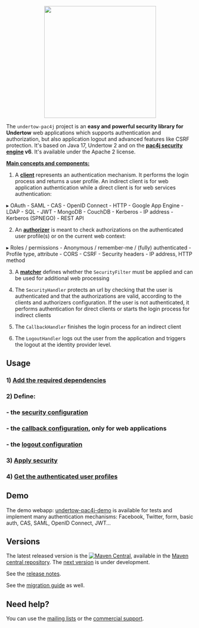 <p align="center">
  <img src="https://pac4j.github.io/pac4j/img/logo-undertow.png" width="300" />
</p>

The `undertow-pac4j` project is an **easy and powerful security library for Undertow** web applications which supports authentication and authorization, but also application logout and advanced features like CSRF protection.
It's based on Java 17, Undertow 2 and on the **[pac4j security engine](https://github.com/pac4j/pac4j) v6**. It's available under the Apache 2 license.

[**Main concepts and components:**](https://www.pac4j.org/docs/main-concepts-and-components.html)

1) A [**client**](https://www.pac4j.org/docs/clients.html) represents an authentication mechanism. It performs the login process and returns a user profile. An indirect client is for web application authentication while a direct client is for web services authentication:

&#9656; OAuth - SAML - CAS - OpenID Connect - HTTP - Google App Engine - LDAP - SQL - JWT - MongoDB - CouchDB - Kerberos - IP address - Kerberos (SPNEGO) - REST API

2) An [**authorizer**](https://www.pac4j.org/docs/authorizers.html) is meant to check authorizations on the authenticated user profile(s) or on the current web context:

&#9656; Roles / permissions - Anonymous / remember-me / (fully) authenticated - Profile type, attribute -  CORS - CSRF - Security headers - IP address, HTTP method

3) A [**matcher**](https://www.pac4j.org/docs/matchers.html) defines whether the `SecurityFilter` must be applied and can be used for additional web processing

4) The `SecurityHandler` protects an url by checking that the user is authenticated and that the authorizations are valid, according to the clients and authorizers configuration. If the user is not authenticated, it performs authentication for direct clients or starts the login process for indirect clients

5) The `CallbackHandler` finishes the login process for an indirect client

6) The `LogoutHandler` logs out the user from the application and triggers the logout at the identity provider level.


## Usage

### 1) [Add the required dependencies](https://github.com/pac4j/undertow-pac4j/wiki/Dependencies)

### 2) Define:

### - the [security configuration](https://github.com/pac4j/undertow-pac4j/wiki/Security-configuration)
### - the [callback configuration](https://github.com/pac4j/undertow-pac4j/wiki/Callback-configuration), only for web applications
### - the [logout configuration](https://github.com/pac4j/undertow-pac4j/wiki/Logout-configuration)

### 3) [Apply security](https://github.com/pac4j/undertow-pac4j/wiki/Apply-security)

### 4) [Get the authenticated user profiles](https://github.com/pac4j/undertow-pac4j/wiki/Get-the-authenticated-user-profiles)


## Demo

The demo webapp: [undertow-pac4j-demo](https://github.com/pac4j/undertow-pac4j-demo) is available for tests and implement many authentication mechanisms: Facebook, Twitter, form, basic auth, CAS, SAML, OpenID Connect, JWT...


## Versions

The latest released version is the [![Maven Central](https://maven-badges.herokuapp.com/maven-central/org.pac4j/undertow-pac4j/badge.svg?style=flat)](https://maven-badges.herokuapp.com/maven-central/org.pac4j/undertow-pac4j), available in the [Maven central repository](https://repo.maven.apache.org/maven2).
The [next version](https://github.com/pac4j/undertow-pac4j/wiki/Next-version) is under development.

See the [release notes](https://github.com/pac4j/undertow-pac4j/wiki/Release-Notes).

See the [migration guide](https://github.com/pac4j/undertow-pac4j/wiki/Migration-guide) as well.


## Need help?

You can use the [mailing lists](https://www.pac4j.org/mailing-lists.html) or the [commercial support](https://www.pac4j.org/commercial-support.html).
